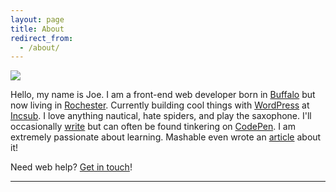 ```yaml
---
layout: page
title: About
redirect_from:
  - /about/
---
```


<img src="{{ site.baseurl }}/assets/img/real-money-bw.jpg">

Hello, my name is Joe. I am a front-end web developer born in [Buffalo](https://en.wikipedia.org/wiki/Buffalo,_New_York) but now living in [Rochester](https://en.wikipedia.org/wiki/Rochester,_New_York). Currently building cool things with [WordPress](https://wordpress.org) at [Incsub](http://incsub.com). I love anything nautical, hate spiders, and play the saxophone. I'll occasionally [write](/archive) but can often be found tinkering on [CodePen](https://codepen.io). I am extremely passionate about learning. Mashable even wrote an [article](http://mashable.com/2015/01/11/teach-yourself-programming/) about it!

Need web help? [Get in touch](mailto:hello@josephfus.co)!

-----
